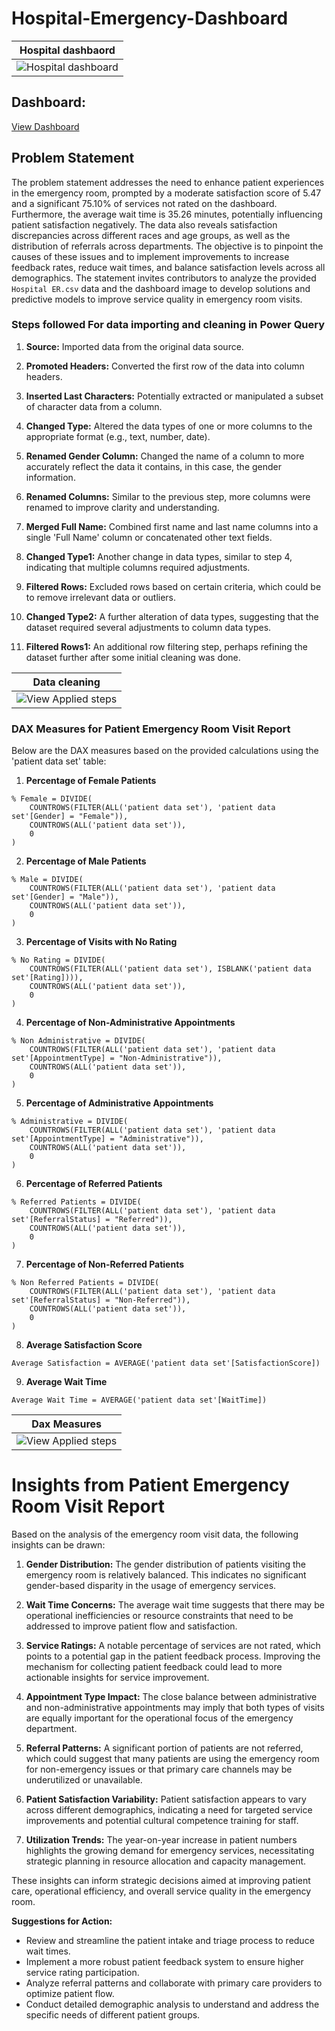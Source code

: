 # Hospital-Emergency-Dashboard


| Hospital dashbaord |
| ----------- |
|![Hospital dashboard](Hospital_dashboard.png)|



## Dashboard: 
[View Dashboard](https://app.powerbi.com/view?r=eyJrIjoiZTk3OWVjMzYtZmYyZC00N2JkLTk2NDQtN2RiMzQ2YjZiNTZiIiwidCI6IjU3ODFjYTE2LTUxYTYtNGU5OC05YmU5LWRjMmI5ZDAzYjgyZCJ9)

## Problem Statement

The problem statement addresses the need to enhance patient experiences in the emergency room, prompted by a moderate satisfaction score of 5.47 and a significant 75.10% of services not rated on the dashboard. Furthermore, the average wait time is 35.26 minutes, potentially influencing patient satisfaction negatively. The data also reveals satisfaction discrepancies across different races and age groups, as well as the distribution of referrals across departments. The objective is to pinpoint the causes of these issues and to implement improvements to increase feedback rates, reduce wait times, and balance satisfaction levels across all demographics. The statement invites contributors to analyze the provided `Hospital ER.csv` data and the dashboard image to develop solutions and predictive models to improve service quality in emergency room visits.


### Steps followed For data importing and cleaning in Power Query


1. **Source:** Imported data from the original data source.

2. **Promoted Headers:** Converted the first row of the data into column headers.

3. **Inserted Last Characters:** Potentially extracted or manipulated a subset of character data from a column.

4. **Changed Type:** Altered the data types of one or more columns to the appropriate format (e.g., text, number, date).

5. **Renamed Gender Column:** Changed the name of a column to more accurately reflect the data it contains, in this case, the gender information.

6. **Renamed Columns:** Similar to the previous step, more columns were renamed to improve clarity and understanding.

7. **Merged Full Name:** Combined first name and last name columns into a single 'Full Name' column or concatenated other text fields.

8. **Changed Type1:** Another change in data types, similar to step 4, indicating that multiple columns required adjustments.

9. **Filtered Rows:** Excluded rows based on certain criteria, which could be to remove irrelevant data or outliers.

10. **Changed Type2:** A further alteration of data types, suggesting that the dataset required several adjustments to column data types.

11. **Filtered Rows1:** An additional row filtering step, perhaps refining the dataset further after some initial cleaning was done.






| Data cleaning |
| ----------- |
|![View Applied steps](Applied_steps.png)|




### DAX Measures for Patient Emergency Room Visit Report

Below are the DAX measures based on the provided calculations using the 'patient data set' table:

1. **Percentage of Female Patients**
```dax
% Female = DIVIDE(
    COUNTROWS(FILTER(ALL('patient data set'), 'patient data set'[Gender] = "Female")),
    COUNTROWS(ALL('patient data set')),
    0
)
```

2. **Percentage of Male Patients**
```dax
% Male = DIVIDE(
    COUNTROWS(FILTER(ALL('patient data set'), 'patient data set'[Gender] = "Male")),
    COUNTROWS(ALL('patient data set')),
    0
)
```

3. **Percentage of Visits with No Rating**
```dax
% No Rating = DIVIDE(
    COUNTROWS(FILTER(ALL('patient data set'), ISBLANK('patient data set'[Rating]))),
    COUNTROWS(ALL('patient data set')),
    0
)
```

4. **Percentage of Non-Administrative Appointments**
```dax
% Non Administrative = DIVIDE(
    COUNTROWS(FILTER(ALL('patient data set'), 'patient data set'[AppointmentType] = "Non-Administrative")),
    COUNTROWS(ALL('patient data set')),
    0
)
```

5. **Percentage of Administrative Appointments**
```dax
% Administrative = DIVIDE(
    COUNTROWS(FILTER(ALL('patient data set'), 'patient data set'[AppointmentType] = "Administrative")),
    COUNTROWS(ALL('patient data set')),
    0
)
```

6. **Percentage of Referred Patients**
```dax
% Referred Patients = DIVIDE(
    COUNTROWS(FILTER(ALL('patient data set'), 'patient data set'[ReferralStatus] = "Referred")),
    COUNTROWS(ALL('patient data set')),
    0
)
```

7. **Percentage of Non-Referred Patients**
```dax
% Non Referred Patients = DIVIDE(
    COUNTROWS(FILTER(ALL('patient data set'), 'patient data set'[ReferralStatus] = "Non-Referred")),
    COUNTROWS(ALL('patient data set')),
    0
)
```

8. **Average Satisfaction Score**
```dax
Average Satisfaction = AVERAGE('patient data set'[SatisfactionScore])
```

9. **Average Wait Time**
```dax
Average Wait Time = AVERAGE('patient data set'[WaitTime])
```


| Dax Measures |
| ----------- |
|![View Applied steps](Calculations_HR.png)|


# Insights from Patient Emergency Room Visit Report

Based on the analysis of the emergency room visit data, the following insights can be drawn:

1. **Gender Distribution:** The gender distribution of patients visiting the emergency room is relatively balanced. This indicates no significant gender-based disparity in the usage of emergency services.

2. **Wait Time Concerns:** The average wait time suggests that there may be operational inefficiencies or resource constraints that need to be addressed to improve patient flow and satisfaction.

3. **Service Ratings:** A notable percentage of services are not rated, which points to a potential gap in the patient feedback process. Improving the mechanism for collecting patient feedback could lead to more actionable insights for service improvement.

4. **Appointment Type Impact:** The close balance between administrative and non-administrative appointments may imply that both types of visits are equally important for the operational focus of the emergency department.

5. **Referral Patterns:** A significant portion of patients are not referred, which could suggest that many patients are using the emergency room for non-emergency issues or that primary care channels may be underutilized or unavailable.

6. **Patient Satisfaction Variability:** Patient satisfaction appears to vary across different demographics, indicating a need for targeted service improvements and potential cultural competence training for staff.

7. **Utilization Trends:** The year-on-year increase in patient numbers highlights the growing demand for emergency services, necessitating strategic planning in resource allocation and capacity management.

These insights can inform strategic decisions aimed at improving patient care, operational efficiency, and overall service quality in the emergency room.

**Suggestions for Action:**
- Review and streamline the patient intake and triage process to reduce wait times.
- Implement a more robust patient feedback system to ensure higher service rating participation.
- Analyze referral patterns and collaborate with primary care providers to optimize patient flow.
- Conduct detailed demographic analysis to understand and address the specific needs of different patient groups.

